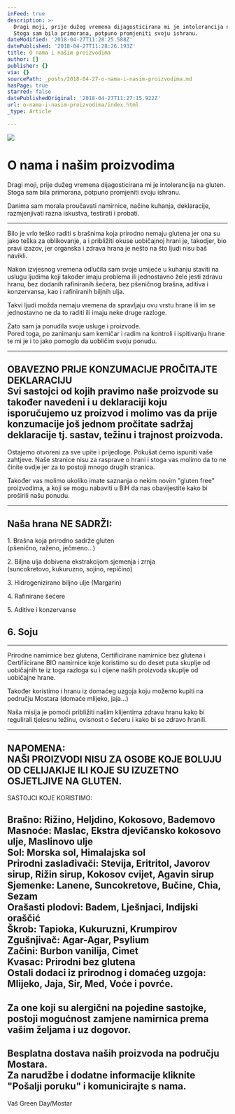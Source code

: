 ```yaml
---
inFeed: true
description: >-
  Dragi moji, prije dužeg vremena dijagosticirana mi je intolerancija na gluten.
  Stoga sam bila primorana, potpuno promjeniti svoju ishranu.
dateModified: '2018-04-27T11:28:25.588Z'
datePublished: '2018-04-27T11:28:26.193Z'
title: O nama i našim proizvodima
author: []
publisher: {}
via: {}
sourcePath: _posts/2018-04-27-o-nama-i-nasim-proizvodima.md
hasPage: true
starred: false
datePublishedOriginal: '2018-04-27T11:27:15.922Z'
url: o-nama-i-nasim-proizvodima/index.html
_type: Article

---
```

![](https://the-grid-user-content.s3-us-west-2.amazonaws.com/5c800a52-237e-4081-9d48-9b7ea5dc04a2.jpg)

# O nama i našim proizvodima

Dragi moji, prije dužeg vremena dijagosticirana mi je intolerancija na gluten. Stoga sam bila primorana, potpuno promjeniti svoju ishranu.

Danima sam morala proučavati namirnice, načine kuhanja, deklaracije, razmjenjivati razna iskustva, testirati i probati.

---

Bilo je vrlo teško raditi s brašnima koja prirodno nemaju glutena jer ona su jako teška za oblikovanje, a i približiti okuse uobičajnoj hrani je, takodjer, bio pravi izazov, jer organska i zdrava hrana je nešto na što ljudi nisu baš navikli.

Nakon izvjesnog vremena odlučila sam svoje umijeće u kuhanju staviti na uslugu ljudima koji također imaju problema ili jednostavno žele jesti zdravu hranu, bez dodanih rafiniranih šećera, bez pšeničnog brašna, aditiva i konzervansa, kao i rafiniranih biljnih ulja.

Takvi ljudi možda nemaju vremena da spravljaju ovu vrstu hrane ili im se jednostavno ne da to raditi ili imaju neke druge razloge.

Zato sam ja ponudila svoje usluge i proizvode.  
Pored toga, po zanimanju sam kemičar i radim na kontroli i ispitivanju hrane te mi je i to jako pomoglo da uobličim svoju ponudu.

------------------------------------------  
OBAVEZNO PRIJE KONZUMACIJE PROČITAJTE DEKLARACIJU  
Svi sastojci od kojih pravimo naše proizvode su također navedeni i u deklaraciji koju isporučujemo uz proizvod i molimo vas da prije konzumacije još jednom pročitate sadržaj deklaracije tj. sastav, težinu i trajnost proizvoda.  
-----------------------------------------  
Ostajemo otvoreni za sve upite i prijedloge. Pokušat ćemo ispuniti vaše zahtjeve. Naše stranice nisu za rasprave o hrani i stoga vas molimo da to ne činite ovdje jer za to postoji mnogo drugih stranica.

Također vas molimo ukoliko imate saznanja o nekim novim "gluten free" proizvodima, a koji se mogu nabaviti u BiH da nas obavijestite kako bi proširili našu ponudu.

----------------------------  
Naša hrana NE SADRŽI:  
---------------------------  
1\. Brašna koja prirodno sadrže gluten   
(pšenično, raženo, ječmeno...)

2\. Biljna ulja dobivena ekstrakcijom sjemenja i zrnja   
(suncokretovo, kukuruzno, sojino, repičino)

3\. Hidrogenizirano biljno ulje (Margarin)

4\. Rafinirane šećere

5\. Aditive i konzervanse

6\. Soju  
-------------------------  
-------------------------

Prirodne namirnice bez glutena, Certificirane namirnice bez glutena i Certifiicirane BIO namirnice koje koristimo su do deset puta skuplje od uobičajnih te iz toga razloga su i cijene naših proizvoda skuplje od uobičajne hrane.

Također koristimo i hranu iz domaćeg uzgoja koju možemo kupiti na području Mostara (domaće mlijeko, jaja...)

Naša misija je pomoći približiti našim klijentima zdravu hranu kako bi regulirali tjelesnu težinu, ovisnost o šećeru i kako bi se zdravo hranili.

----------------------------------------------------------  
NAPOMENA:  
NAŠI PROIZVODI NISU ZA OSOBE KOJE BOLUJU OD CELIJAKIJE ILI KOJE SU IZUZETNO OSJETLJIVE NA GLUTEN.  
--------------------------------------------------------

SASTOJCI KOJE KORISTIMO:

Brašno: Rižino, Heljdino, Kokosovo, Bademovo  
Masnoće: Maslac, Ekstra djevičansko kokosovo ulje, Maslinovo ulje  
Sol: Morska sol, Himalajska sol  
Prirodni zaslađivači: Stevija, Eritritol, Javorov sirup, Rižin sirup, Kokosov cvijet, Agavin sirup  
Sjemenke: Lanene, Suncokretove, Bučine, Chia, Sezam  
Orašasti plodovi: Badem, Lješnjaci, Indijski oraščić  
Škrob: Tapioka, Kukuruzni, Krumpirov  
Zgušnjivač: Agar-Agar, Psylium  
Začini: Burbon vanilija, Cimet  
Kvasac: Prirodni bez glutena  
Ostali dodaci iz prirodnog i domaćeg uzgoja: Mlijeko, Jaja, Sir, Med, Voće i povrće.  
---------------------------------------------------  
Za one koji su alergični na pojedine sastojke, postoji mogućnost zamjene namirnica prema vašim željama i uz dogovor.  
-------------------------------------------------  
Besplatna dostava naših proizvoda na području Mostara.  
Za narudžbe i dodatne informacije kliknite "Pošalji poruku" i komunicirajte s nama.  
-------------------------------------------------

Vaš Green Day/Mostar